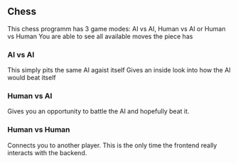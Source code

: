 ## Chess

This chess programm has 3 game modes: AI vs AI, Human vs AI or Human vs Human
You are able to see all available moves the piece has

### AI vs AI

This simply pits the same AI agaist itself
Gives an inside look into how the AI would beat itself

### Human vs AI

Gives you an opportunity to battle the AI and hopefully beat it.

### Human vs Human

Connects you to another player. This is the only time the frontend really interacts with the backend.
